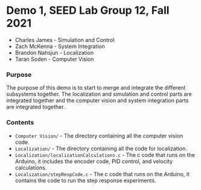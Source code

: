 # Demo 1, SEED Lab Group 12, Fall 2021
* Charles James - Simulation and Control
* Zach McKenna - System Integration
* Brandon Nahsjun - Localization
* Taran Soden - Computer Vision

### Purpose
The purpose of this demo is to start to merge and integrate the different subsystems together. The localization and simulation and control parts are integrated together and the computer vision and system integration parts are integrated together.

### Contents
* `Computer Vision/` - The directory containing all the computer vision code. 
* `Localization/` - The directory containing all the code for localization.
* `Localization/localizationCalculations.c` - The c code that runs on the Arduino, it includes the encoder code, PID control, and velocity calculations.
* `Localization/stepRespCode.c` - The c code that runs on the Arduino, it contains the code to run the step response experiments.
